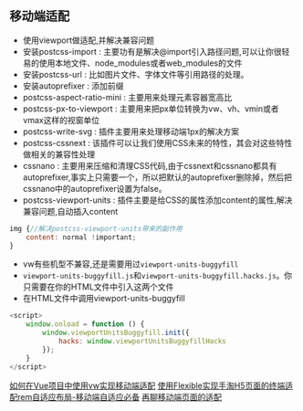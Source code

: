 <!--
 * @Author: yangjj
 * @Date: 2019-08-13 09:02:12
 * @LastEditors: yangjj
 * @LastEditTime: 2019-08-17 16:12:37
 * @Description: file content
 -->
## 移动端适配
* 使用viewport做适配,并解决兼容问题
* 安装postcss-import : 主要功有是解决@import引入路径问题,可以让你很轻易的使用本地文件、node_modules或者web_modules的文件
* 安装postcss-url : 比如图片文件、字体文件等引用路径的处理。
* 安装autoprefixer : 添加前缀
* postcss-aspect-ratio-mini : 主要用来处理元素容器宽高比
* postcss-px-to-viewport : 主要用来把px单位转换为vw、vh、vmin或者vmax这样的视窗单位
* postcss-write-svg : 插件主要用来处理移动端1px的解决方案
* postcss-cssnext : 该插件可以让我们使用CSS未来的特性，其会对这些特性做相关的兼容性处理
* cssnano : 主要用来压缩和清理CSS代码,由于cssnext和cssnano都具有autoprefixer,事实上只需要一个，所以把默认的autoprefixer删除掉，然后把cssnano中的autoprefixer设置为false。
* postcss-viewport-units : 插件主要是给CSS的属性添加content的属性,解决兼容问题,自动插入content
```js
img {//解决postcss-viewport-units带来的副作用
    content: normal !important;
}
```

* vw有些机型不兼容,还是需要用过`viewport-units-buggyfill`
* `viewport-units-buggyfill.js`和`viewport-units-buggyfill.hacks.js`。你只需要在你的HTML文件中引入这两个文件
* 在HTML文件中调用viewport-units-buggyfill
```js
<script>
    window.onload = function () {
        window.viewportUnitsBuggyfill.init({
            hacks: window.viewportUnitsBuggyfillHacks
        });
    }
</script>
```

[如何在Vue项目中使用vw实现移动端适配](https://www.jianshu.com/p/1f1b23f8348f)
[使用Flexible实现手淘H5页面的终端适配rem自适应布局-移动端自适应必备](https://blog.csdn.net/qq_16664643/article/details/52267562)
[再聊移动端页面的适配](https://blog.csdn.net/qq_21729177/article/details/79466951)